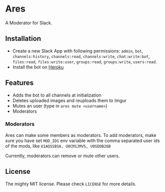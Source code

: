 # Ares

A Moderator for Slack.

## Installation

- Create a new Slack App with following permissions: `admin`, `bot`, `channels:history`, `channels:read`, `channels:write`, `chat:write:bot`, `files:read`, `files:write:user`, `groups:read`, `groups:write`, `users:read`.
- Install the bot on [Heroku](https://www.heroku.com/deploy/?template=https://github.com/avinassh/ares)

## Features

- Adds the bot to all channels at initialization 
- Deletes uploaded images and reuploads them to Imgur
- Mutes an user (type in `ares mute <username>`)
- Moderators

### Moderators

Ares can make some members as moderators. To add moderators, make sure you have set `MOD_IDS` env variable with the comma separated user ids of the mods, like `U1AQSSBSA, U0CM1JMV5, U0SDDB26B`

Currently, moderators can remove or mute other users.

## License

The mighty MIT license. Please check `LICENSE` for more details.

